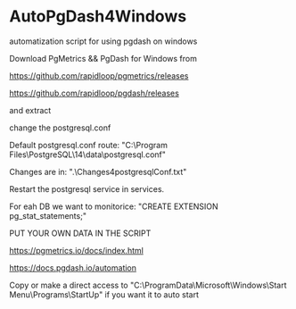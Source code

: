 # AutoPgDash4Windows
automatization script for using pgdash on windows

Download PgMetrics && PgDash for Windows from

https://github.com/rapidloop/pgmetrics/releases

https://github.com/rapidloop/pgdash/releases

and extract

change the postgresql.conf

Default postgresql.conf route: "C:\Program Files\PostgreSQL\14\data\postgresql.conf"

Changes are in: ".\Changes4postgresqlConf.txt"

Restart the postgresql service in services.

For eah DB we want to monitorice: "CREATE EXTENSION pg_stat_statements;"

PUT YOUR OWN DATA IN THE SCRIPT

https://pgmetrics.io/docs/index.html

https://docs.pgdash.io/automation

Copy or make a direct access to "C:\ProgramData\Microsoft\Windows\Start Menu\Programs\StartUp" if you want it to auto start
